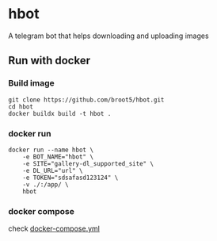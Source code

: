# hbot
A telegram bot that helps downloading and uploading images

## Run with docker
### Build image
```console
git clone https://github.com/broot5/hbot.git
cd hbot
docker buildx build -t hbot .
```

### docker run
```console
docker run --name hbot \
    -e BOT_NAME="hbot" \
    -e SITE="gallery-dl_supported_site" \
    -e DL_URL="url" \
    -e TOKEN="sdsafasd123124" \
    -v ./:/app/ \
    hbot
```

### docker compose
check [docker-compose.yml](./docker-compose.yml)
